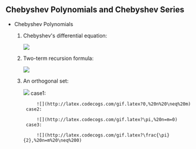 ## **Chebyshev Polynomials and Chebyshev Series**
*  Chebyshev Polynomials
	
	1) Chebyshev's differential equation:

		![](http://latex.codecogs.com/gif.latex?(1-x^2)y^{"}-xy^{'}+\lambda%20y=0%20,where%20-1%20\leq%20x%20\leq%201)

	2) Two-term recursion formula:

		![](http://latex.codecogs.com/gif.latex?T_{n+1}(x)=2xT_n(x)-T_{n-1}(x)%20\quad%20with%20\quad%20T_0(x)=1,\quad%20T_1(x)=x)

	3) An orthogonal set:

		![](http://latex.codecogs.com/gif.latex?\int_{-1}^1\frac{1}{\sqrt{1-x^2}}T_n(x)T_m(x)dx=)
			case1: 
				
				![](http://latex.codecogs.com/gif.latex?0,%20n%20\neq%20m)
			case2: 
				
				![](http://latex.codecogs.com/gif.latex?\pi,%20n=m=0)
			case3: 
				
				![](http://latex.codecogs.com/gif.latex?\frac{\pi}{2},%20n=m%20\neq%200)	